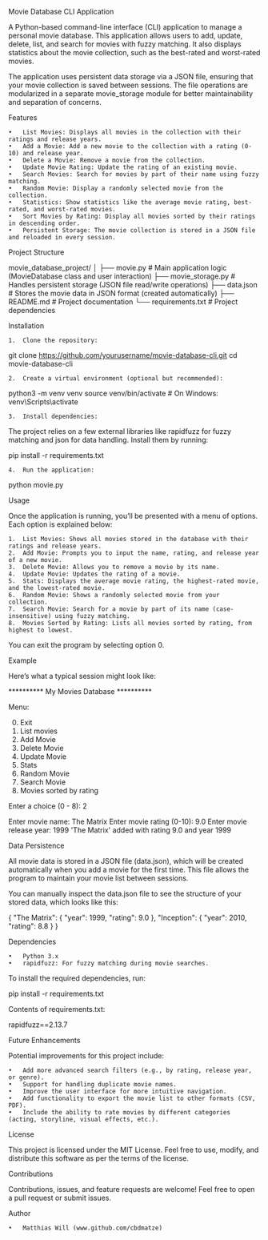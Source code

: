 
Movie Database CLI Application

A Python-based command-line interface (CLI) application to manage a personal movie database. This application allows users to add, update, delete, list, and search for movies with fuzzy matching. It also displays statistics about the movie collection, such as the best-rated and worst-rated movies.

The application uses persistent data storage via a JSON file, ensuring that your movie collection is saved between sessions. The file operations are modularized in a separate movie_storage module for better maintainability and separation of concerns.

Features

	•	List Movies: Displays all movies in the collection with their ratings and release years.
	•	Add a Movie: Add a new movie to the collection with a rating (0-10) and release year.
	•	Delete a Movie: Remove a movie from the collection.
	•	Update Movie Rating: Update the rating of an existing movie.
	•	Search Movies: Search for movies by part of their name using fuzzy matching.
	•	Random Movie: Display a randomly selected movie from the collection.
	•	Statistics: Show statistics like the average movie rating, best-rated, and worst-rated movies.
	•	Sort Movies by Rating: Display all movies sorted by their ratings in descending order.
	•	Persistent Storage: The movie collection is stored in a JSON file and reloaded in every session.

Project Structure

movie_database_project/
│
├── movie.py              # Main application logic (MovieDatabase class and user interaction)
├── movie_storage.py      # Handles persistent storage (JSON file read/write operations)
├── data.json             # Stores the movie data in JSON format (created automatically)
├── README.md             # Project documentation
└── requirements.txt      # Project dependencies

Installation

	1.	Clone the repository:

git clone https://github.com/yourusername/movie-database-cli.git
cd movie-database-cli


	2.	Create a virtual environment (optional but recommended):

python3 -m venv venv
source venv/bin/activate  # On Windows: venv\Scripts\activate


	3.	Install dependencies:
The project relies on a few external libraries like rapidfuzz for fuzzy matching and json for data handling.
Install them by running:

pip install -r requirements.txt


	4.	Run the application:

python movie.py



Usage

Once the application is running, you’ll be presented with a menu of options. Each option is explained below:

	1.	List Movies: Shows all movies stored in the database with their ratings and release years.
	2.	Add Movie: Prompts you to input the name, rating, and release year of a new movie.
	3.	Delete Movie: Allows you to remove a movie by its name.
	4.	Update Movie: Updates the rating of a movie.
	5.	Stats: Displays the average movie rating, the highest-rated movie, and the lowest-rated movie.
	6.	Random Movie: Shows a randomly selected movie from your collection.
	7.	Search Movie: Search for a movie by part of its name (case-insensitive) using fuzzy matching.
	8.	Movies Sorted by Rating: Lists all movies sorted by rating, from highest to lowest.

You can exit the program by selecting option 0.

Example

Here’s what a typical session might look like:

********** My Movies Database **********

Menu:

0. Exit
1. List movies
2. Add Movie
3. Delete Movie
4. Update Movie
5. Stats
6. Random Movie
7. Search Movie
8. Movies sorted by rating

Enter a choice (0 - 8): 2

Enter movie name: The Matrix
Enter movie rating (0-10): 9.0
Enter movie release year: 1999
'The Matrix' added with rating 9.0 and year 1999

Data Persistence

All movie data is stored in a JSON file (data.json), which will be created automatically when you add a movie for the first time. This file allows the program to maintain your movie list between sessions.

You can manually inspect the data.json file to see the structure of your stored data, which looks like this:

{
    "The Matrix": {
        "year": 1999,
        "rating": 9.0
    },
    "Inception": {
        "year": 2010,
        "rating": 8.8
    }
}

Dependencies

	•	Python 3.x
	•	rapidfuzz: For fuzzy matching during movie searches.

To install the required dependencies, run:

pip install -r requirements.txt

Contents of requirements.txt:

rapidfuzz==2.13.7

Future Enhancements

Potential improvements for this project include:

	•	Add more advanced search filters (e.g., by rating, release year, or genre).
	•	Support for handling duplicate movie names.
	•	Improve the user interface for more intuitive navigation.
	•	Add functionality to export the movie list to other formats (CSV, PDF).
	•	Include the ability to rate movies by different categories (acting, storyline, visual effects, etc.).

License

This project is licensed under the MIT License. Feel free to use, modify, and distribute this software as per the terms of the license.

Contributions

Contributions, issues, and feature requests are welcome! Feel free to open a pull request or submit issues.

Author

	•	Matthias Will (www.github.com/cbdmatze)
